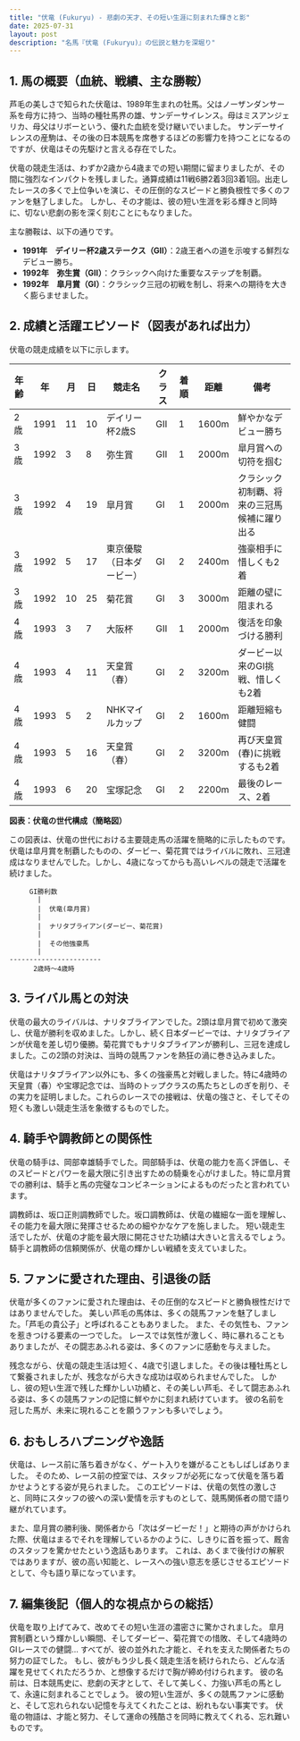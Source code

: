 ```yaml
---
title: "伏竜 (Fukuryu) - 悲劇の天才、その短い生涯に刻まれた輝きと影"
date: 2025-07-31
layout: post
description: "名馬『伏竜 (Fukuryu)』の伝説と魅力を深堀り"
---
```


## 1. 馬の概要（血統、戦績、主な勝鞍）

芦毛の美しさで知られた伏竜は、1989年生まれの牡馬。父はノーザンダンサー系を母方に持つ、当時の種牡馬界の雄、サンデーサイレンス。母はミスアンジェリカ、母父はリボーという、優れた血統を受け継いでいました。  サンデーサイレンスの産駒は、その後の日本競馬を席巻するほどの影響力を持つことになるのですが、伏竜はその先駆けと言える存在でした。

伏竜の競走生活は、わずか2歳から4歳までの短い期間に留まりましたが、その間に強烈なインパクトを残しました。通算成績は11戦6勝2着3回3着1回。出走したレースの多くで上位争いを演じ、その圧倒的なスピードと勝負根性で多くのファンを魅了しました。  しかし、その才能は、彼の短い生涯を彩る輝きと同時に、切ない悲劇の影を深く刻むことにもなりました。

主な勝鞍は、以下の通りです。

* **1991年　デイリー杯2歳ステークス（GII）**：2歳王者への道を示唆する鮮烈なデビュー勝ち。
* **1992年　弥生賞（GII）**：クラシックへ向けた重要なステップを制覇。
* **1992年　皐月賞（GI）**：クラシック三冠の初戦を制し、将来への期待を大きく膨らませました。


## 2. 成績と活躍エピソード（図表があれば出力）

伏竜の競走成績を以下に示します。

| 年齢 | 年 | 月 | 日 | 競走名             | クラス | 着順 | 距離 | 備考                                     |
|------|----|----|----|----------------------|--------|------|------|------------------------------------------|
| 2歳   | 1991 | 11 | 10 | デイリー杯2歳S      | GII    | 1    | 1600m | 鮮やかなデビュー勝ち                       |
| 3歳   | 1992 | 3  | 8  | 弥生賞               | GII    | 1    | 2000m | 皐月賞への切符を掴む                     |
| 3歳   | 1992 | 4  | 19 | 皐月賞               | GI    | 1    | 2000m | クラシック初制覇、将来の三冠馬候補に躍り出る |
| 3歳   | 1992 | 5  | 17 | 東京優駿（日本ダービー）| GI    | 2    | 2400m | 強豪相手に惜しくも2着                   |
| 3歳   | 1992 | 10 | 25 | 菊花賞               | GI    | 3    | 3000m | 距離の壁に阻まれる                       |
| 4歳   | 1993 | 3  | 7  | 大阪杯               | GII    | 1    | 2000m | 復活を印象づける勝利                     |
| 4歳   | 1993 | 4  | 11 | 天皇賞（春）         | GI    | 2    | 3200m | ダービー以来のGI挑戦、惜しくも2着           |
| 4歳   | 1993 | 5  | 2 | NHKマイルカップ      | GI    | 2    | 1600m | 距離短縮も健闘                          |
| 4歳   | 1993 | 5  | 16 | 天皇賞（春）         | GI     | 2    | 3200m | 再び天皇賞(春)に挑戦するも2着            |
| 4歳   | 1993 | 6  | 20 | 宝塚記念             | GI    | 2    | 2200m | 最後のレース、2着                        |


**図表：伏竜の世代構成（簡略図）**

この図表は、伏竜の世代における主要競走馬の活躍を簡略的に示したものです。伏竜は皐月賞を制覇したものの、ダービー、菊花賞ではライバルに敗れ、三冠達成はなりませんでした。しかし、4歳になってからも高いレベルの競走で活躍を続けました。


```
     GI勝利数
       |
       |  伏竜(皐月賞)
       |
       |  ナリタブライアン(ダービー、菊花賞)
       |
       |  その他強豪馬
       |
-----------------------
      2歳時～4歳時
```


## 3. ライバル馬との対決

伏竜の最大のライバルは、ナリタブライアンでした。2頭は皐月賞で初めて激突し、伏竜が勝利を収めました。しかし、続く日本ダービーでは、ナリタブライアンが伏竜を差し切り優勝。菊花賞でもナリタブライアンが勝利し、三冠を達成しました。この2頭の対決は、当時の競馬ファンを熱狂の渦に巻き込みました。

伏竜はナリタブライアン以外にも、多くの強豪馬と対戦しました。特に4歳時の天皇賞（春）や宝塚記念では、当時のトップクラスの馬たちとしのぎを削り、その実力を証明しました。これらのレースでの接戦は、伏竜の強さと、そしてその短くも激しい競走生活を象徴するものでした。


## 4. 騎手や調教師との関係性

伏竜の騎手は、岡部幸雄騎手でした。岡部騎手は、伏竜の能力を高く評価し、そのスピードとパワーを最大限に引き出すための騎乗を心がけました。特に皐月賞での勝利は、騎手と馬の完璧なコンビネーションによるものだったと言われています。

調教師は、坂口正則調教師でした。坂口調教師は、伏竜の繊細な一面を理解し、その能力を最大限に発揮させるための細やかなケアを施しました。  短い競走生活でしたが、伏竜の才能を最大限に開花させた功績は大きいと言えるでしょう。  騎手と調教師の信頼関係が、伏竜の輝かしい戦績を支えていました。


## 5. ファンに愛された理由、引退後の話

伏竜が多くのファンに愛された理由は、その圧倒的なスピードと勝負根性だけではありませんでした。  美しい芦毛の馬体は、多くの競馬ファンを魅了しました。「芦毛の貴公子」と呼ばれることもありました。  また、その気性も、ファンを惹きつける要素の一つでした。  レースでは気性が激しく、時に暴れることもありましたが、その闘志あふれる姿は、多くのファンに感動を与えました。

残念ながら、伏竜の競走生活は短く、4歳で引退しました。その後は種牡馬として繋養されましたが、残念ながら大きな成功は収められませんでした。  しかし、彼の短い生涯で残した輝かしい功績と、その美しい芦毛、そして闘志あふれる姿は、多くの競馬ファンの記憶に鮮やかに刻まれ続けています。  彼の名前を冠した馬が、未来に現れることを願うファンも多いでしょう。


## 6. おもしろハプニングや逸話

伏竜は、レース前に落ち着きがなく、ゲート入りを嫌がることもしばしばありました。  そのため、レース前の控室では、スタッフが必死になって伏竜を落ち着かせようとする姿が見られました。  このエピソードは、伏竜の気性の激しさと、同時にスタッフの彼への深い愛情を示すものとして、競馬関係者の間で語り継がれています。

また、皐月賞の勝利後、関係者から「次はダービーだ！」と期待の声がかけられた際、伏竜はまるでそれを理解しているかのように、しきりに首を振って、厩舎のスタッフを驚かせたという逸話もあります。  これは、あくまで後付けの解釈ではありますが、彼の高い知能と、レースへの強い意志を感じさせるエピソードとして、今も語り草になっています。


## 7. 編集後記（個人的な視点からの総括）

伏竜を取り上げてみて、改めてその短い生涯の濃密さに驚かされました。  皐月賞制覇という輝かしい瞬間、そしてダービー、菊花賞での惜敗、そして4歳時のGIレースでの健闘…  すべてが、彼の並外れた才能と、それを支えた関係者たちの努力の証でした。  もし、彼がもう少し長く競走生活を続けられたら、どんな活躍を見せてくれただろうか、と想像するだけで胸が締め付けられます。  彼の名前は、日本競馬史に、悲劇の天才として、そして美しく、力強い芦毛の馬として、永遠に刻まれることでしょう。  彼の短い生涯が、多くの競馬ファンに感動と、そして忘れられない記憶を与えてくれたことは、紛れもない事実です。  伏竜の物語は、才能と努力、そして運命の残酷さを同時に教えてくれる、忘れ難いものです。
